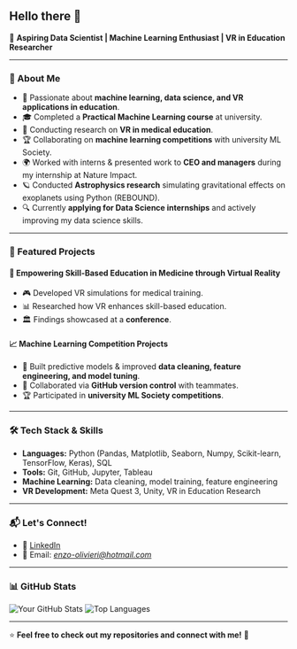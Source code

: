 ## Hello there 👋
🚀 **Aspiring Data Scientist | Machine Learning Enthusiast | VR in Education Researcher**

---

### 🔹 About Me
- 📌 Passionate about **machine learning, data science, and VR applications in education**.
- 🎓 Completed a **Practical Machine Learning course** at university.
- 🔬 Conducting research on **VR in medical education**.
- 🏆 Collaborating on **machine learning competitions** with university ML Society.
- 🌍 Worked with interns & presented work to **CEO and managers** during my internship at Nature Impact.
- 🪐 Conducted **Astrophysics research** simulating gravitational effects on exoplanets using Python (REBOUND).
- 🔍 Currently **applying for Data Science internships** and actively improving my data science skills.

---

### 📂 Featured Projects
#### 🚀 **Empowering Skill-Based Education in Medicine through Virtual Reality**
- 🎮 Developed VR simulations for medical training.
- 📊 Researched how VR enhances skill-based education.
- 🏛 Findings showcased at a **conference**.


#### 📈 **Machine Learning Competition Projects**
- 🤖 Built predictive models & improved **data cleaning, feature engineering, and model tuning**.
- 🔎 Collaborated via **GitHub version control** with teammates.
- 🏆 Participated in **university ML Society competitions**.

---

### 🛠 Tech Stack & Skills
- **Languages:** Python (Pandas, Matplotlib, Seaborn, Numpy, Scikit-learn, TensorFlow, Keras), SQL
- **Tools:** Git, GitHub, Jupyter, Tableau
- **Machine Learning:** Data cleaning, model training, feature engineering
- **VR Development:** Meta Quest 3, Unity, VR in Education Research

---

### 📬 Let's Connect!
- 💼 [LinkedIn](https://www.linkedin.com/in/enzo-olivieri-cortes-032b661a7/)
- 📧 Email:  *enzo-olivieri@hotmail.com*

---

### 📊 GitHub Stats
![Your GitHub Stats](https://github-readme-stats.vercel.app/api?username=Enzo-Olivieri&show_icons=true&theme=tokyonight)
![Top Languages](https://github-readme-stats.vercel.app/api/top-langs/?username=Enzo-Olivieri&layout=compact&theme=tokyonight)

---

⭐ **Feel free to check out my repositories and connect with me!** 🚀
